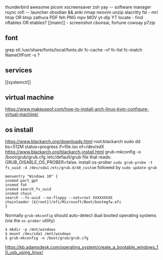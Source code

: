 thunderbird
awesome
picom
xscreensaver
zsh
yay -- software manager
rsync
rofi -- launcher
obsidian && anki
nmap
neovim
unzip
alacritty
fsl - mri
htop OR btop
zathura PDF
feh PNG
mpv MOV
yt-dlp YT
locate - find
nftables OR etables?
[[maim]] - screenshot
cbonsai, fortune cowsay
p7zip
## font
grep stl /usr/share/fonts/local/fonts.dir
fc-cache -vf
fc-list
fc-match NameOfFont -s
?
## services
[[systemctl]]

## virtual machine
https://www.makeuseof.com/how-to-install-arch-linux-kvm-configure-virtual-machine/

## os install
https://www.blackarch.org/downloads.html
	root:blackarch
	sudo dd bs=512M status=progress if=file.iso of=/dev/sdX
	https://www.blackarch.org/blackarch-install.html
grub-mkconfig -o /boot/grub/grub.cfg
/etc/default/grub file that reads: GRUB_DISABLE_OS_PROBER=false. install os-prober
`sudo grub-probe -t fs_uuid -d /dev/sda1`
`/etc/grub.d/40_custom` followed by `sudo update-grub`
```
menuentry "Windows 10" {
insmod part_gpt
insmod fat
insmod search_fs_uuid
insmod chain
search --fs-uuid --no-floppy --set=root XXXXXXXXX
chainloader (${root})/efi/Microsoft/Boot/bootmgfw.efi
}
```
Normally `grub-mkconfig` should auto-detect dual booted operating systems (via the `os-prober` utility)
```
$ mkdir -p /mnt/windows
$ mount /dev/sda1 /mnt/windows
$ grub-mkconfig -o /boot/grub/grub.cfg
```
https://kb.adamsdesk.com/operating_system/create_a_bootable_windows_10_usb_using_linux/